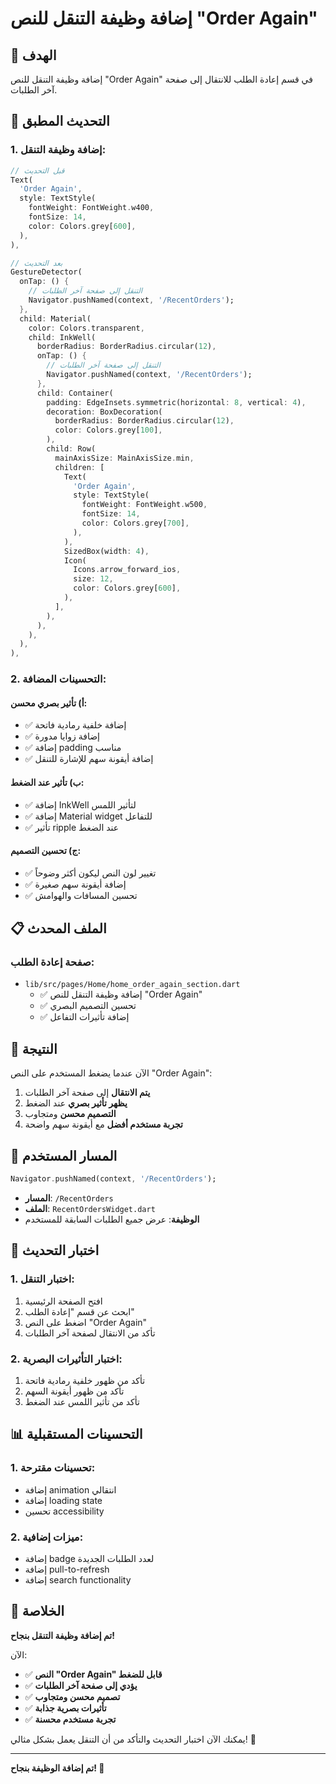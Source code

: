 # إضافة وظيفة التنقل للنص "Order Again"

## 🎯 الهدف

إضافة وظيفة التنقل للنص "Order Again" في قسم إعادة الطلب للانتقال إلى صفحة آخر الطلبات.

## 🔧 التحديث المطبق

### 1. **إضافة وظيفة التنقل:**
```dart
// قبل التحديث
Text(
  'Order Again',
  style: TextStyle(
    fontWeight: FontWeight.w400,
    fontSize: 14,
    color: Colors.grey[600],
  ),
),

// بعد التحديث
GestureDetector(
  onTap: () {
    // التنقل إلى صفحة آخر الطلبات
    Navigator.pushNamed(context, '/RecentOrders');
  },
  child: Material(
    color: Colors.transparent,
    child: InkWell(
      borderRadius: BorderRadius.circular(12),
      onTap: () {
        // التنقل إلى صفحة آخر الطلبات
        Navigator.pushNamed(context, '/RecentOrders');
      },
      child: Container(
        padding: EdgeInsets.symmetric(horizontal: 8, vertical: 4),
        decoration: BoxDecoration(
          borderRadius: BorderRadius.circular(12),
          color: Colors.grey[100],
        ),
        child: Row(
          mainAxisSize: MainAxisSize.min,
          children: [
            Text(
              'Order Again',
              style: TextStyle(
                fontWeight: FontWeight.w500,
                fontSize: 14,
                color: Colors.grey[700],
              ),
            ),
            SizedBox(width: 4),
            Icon(
              Icons.arrow_forward_ios,
              size: 12,
              color: Colors.grey[600],
            ),
          ],
        ),
      ),
    ),
  ),
),
```

### 2. **التحسينات المضافة:**

#### أ) **تأثير بصري محسن:**
- ✅ إضافة خلفية رمادية فاتحة
- ✅ إضافة زوايا مدورة
- ✅ إضافة padding مناسب
- ✅ إضافة أيقونة سهم للإشارة للتنقل

#### ب) **تأثير عند الضغط:**
- ✅ إضافة InkWell لتأثير اللمس
- ✅ إضافة Material widget للتفاعل
- ✅ تأثير ripple عند الضغط

#### ج) **تحسين التصميم:**
- ✅ تغيير لون النص ليكون أكثر وضوحاً
- ✅ إضافة أيقونة سهم صغيرة
- ✅ تحسين المسافات والهوامش

## 📋 الملف المحدث

### **صفحة إعادة الطلب:**
- `lib/src/pages/Home/home_order_again_section.dart`
  - ✅ إضافة وظيفة التنقل للنص "Order Again"
  - ✅ تحسين التصميم البصري
  - ✅ إضافة تأثيرات التفاعل

## 🎯 النتيجة

الآن عندما يضغط المستخدم على النص "Order Again":
1. **يتم الانتقال** إلى صفحة آخر الطلبات
2. **يظهر تأثير بصري** عند الضغط
3. **التصميم محسن** ومتجاوب
4. **تجربة مستخدم أفضل** مع أيقونة سهم واضحة

## 🚀 المسار المستخدم

```dart
Navigator.pushNamed(context, '/RecentOrders');
```

- **المسار**: `/RecentOrders`
- **الملف**: `RecentOrdersWidget.dart`
- **الوظيفة**: عرض جميع الطلبات السابقة للمستخدم

## 🧪 اختبار التحديث

### 1. **اختبار التنقل:**
1. افتح الصفحة الرئيسية
2. ابحث عن قسم "إعادة الطلب"
3. اضغط على النص "Order Again"
4. تأكد من الانتقال لصفحة آخر الطلبات

### 2. **اختبار التأثيرات البصرية:**
1. تأكد من ظهور خلفية رمادية فاتحة
2. تأكد من ظهور أيقونة السهم
3. تأكد من تأثير اللمس عند الضغط

## 📊 التحسينات المستقبلية

### 1. **تحسينات مقترحة:**
- إضافة animation انتقالي
- إضافة loading state
- تحسين accessibility

### 2. **ميزات إضافية:**
- إضافة badge لعدد الطلبات الجديدة
- إضافة pull-to-refresh
- إضافة search functionality

## 🎉 الخلاصة

**تم إضافة وظيفة التنقل بنجاح!** 

الآن:
- ✅ **النص "Order Again" قابل للضغط**
- ✅ **يؤدي إلى صفحة آخر الطلبات**
- ✅ **تصميم محسن ومتجاوب**
- ✅ **تأثيرات بصرية جذابة**
- ✅ **تجربة مستخدم محسنة**

يمكنك الآن اختبار التحديث والتأكد من أن التنقل يعمل بشكل مثالي! 🚀

---

**تم إضافة الوظيفة بنجاح! 🎉**
